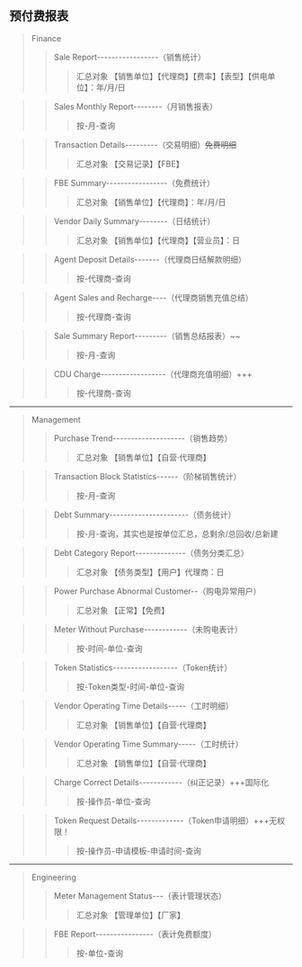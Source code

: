 ## 预付费报表
> Finance
>> Sale Report-----------------（销售统计）
>>> 汇总对象 【销售单位】【代理商】【费率】【表型】【供电单位】：年/月/日

>> Sales Monthly Report--------（月销售报表）
>>> 按-月-查询

>> Transaction Details---------（交易明细）~~免费明细~~
>>> 汇总对象 【交易记录】【FBE】

>> FBE Summary-----------------（免费统计）
>>> 汇总对象 【销售单位】【代理商】：年/月/日

>> Vendor Daily Summary--------（日结统计）
>>> 汇总对象 【销售单位】【代理商】【营业员】：日

>> Agent Deposit Details-------（代理商日结解款明细）
>>> 按-代理商-查询

>> Agent Sales and Recharge----（代理商销售充值总结）
>>> 按-代理商-查询

>> Sale Summary Report---------（销售总结报表）~~
>>> 按-月-查询

>> CDU Charge------------------（代理商充值明细）+++
>>> 按-代理商-查询

-----
> Management
>> Purchase Trend--------------------（销售趋势）
>>> 汇总对象 【销售单位】【自营·代理商】

>> Transaction Block Statistics------（阶梯销售统计）
>>> 按-月-查询

>> Debt Summary----------------------（债务统计）
>>> 按-月-查询，其实也是按单位汇总，总剩余/总回收/总新建

>> Debt Category Report--------------（债务分类汇总）
>>> 汇总对象 【债务类型】【用户】代理商：日

>> Power Purchase Abnormal Customer--（购电异常用户）
>>> 汇总对象 【正常】【免费】

>> Meter Without Purchase------------（未购电表计）
>>> 按-时间-单位-查询

>> Token Statistics------------------（Token统计）
>>> 按-Token类型-时间-单位-查询

>> Vendor Operating Time Details-----（工时明细）
>>> 汇总对象 【销售单位】【自营·代理商】

>> Vendor Operating Time Summary-----（工时统计）
>>> 汇总对象 【销售单位】【自营·代理商】

>> Charge Correct Details------------（纠正记录）+++国际化
>>> 按-操作员-单位-查询

>> Token Request Details-------------（Token申请明细）+++无权限！
>>> 按-操作员-申请模板-申请时间-查询

-----
> Engineering
>> Meter Management Status---（表计管理状态）
>>> 汇总对象 【管理单位】【厂家】

>> FBE Report----------------（表计免费额度）
>>> 按-单位-查询